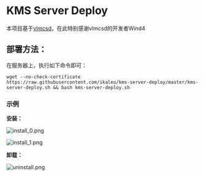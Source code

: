 # KMS Server Deploy

本项目基于[vlmcsd](https://github.com/Wind4/vlmcsd)，在此特别感谢vlmcsd的开发者Wind4

## 部署方法：

在服务器上，执行如下命令即可：

```shell
wget --no-check-certificate https://raw.githubusercontent.com/ikaleo/kms-server-deploy/master/kms-server-deploy.sh && bash kms-server-deploy.sh
```

### 示例

**安装：**

![install_0.png](./image/install_0.png)

![install_1.png](./image/install_1.png)



**卸载：**

![uninstall.png](./image/uninstall.png)
